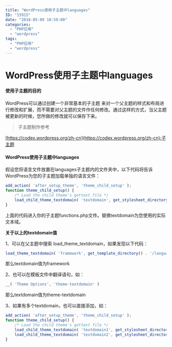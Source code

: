 ```yaml
---
title: "WordPress使用子主题中languages"
ID: "15915"
date: "2018-05-09 10:59:00"
categories: 
  - "PHP应用"
  - "wordpress"
tags: 
  - "PHP应用"
  - "wordpress"
---
```


# WordPress使用子主题中languages

#### 使用子主题的目的

WordPress可以通过创建一个非常基本的子主题 来对一个父主题的样式和布局进行修改和扩展，而不需要对父主题的文件作任何修改。通过这样的方式，当父主题被更新的时候，您所做的修改就可以保存下来。

> 子主题制作参考

[https://codex.wordpress.org/zh-cn](https://codex.wordpress.org/zh-cn):子主题

#### WordPress使用子主题中languages

假设您将语言文件放置在languages子主题内的文件夹中，以下代码将告诉WordPress为您的子主题加载单独的语言文件：

``` js 
add_action( 'after_setup_theme', 'theme_child_setup' );
function theme_child_setup() {
    /* Load the child theme's gettext file */
    load_child_theme_textdomain( 'textdomain', get_stylesheet_directory() . '/languages' );
}
```

上面的代码进入你的子主题functions.php文件。替换textdomain为您使用的实际文本域。

**关于以上的textdomain值**

1、可以在父主题中搜索 load\_theme\_textdomain，如果发现以下代码：

``` js 
load_theme_textdomain( 'framework', get_template_directory() . '/languages' );
```

那么textdomain值为framework

2、也可以在模板文件中翻译语句，如：

``` js 
__( 'Theme Options', 'theme-textdomain' )
```

那么textdomain值为theme-textdomain

3、如果有多个textdomain，也可以直接添加，如：

``` js 
add_action( 'after_setup_theme', 'theme_child_setup' );
function theme_child_setup() {
    /* Load the child theme's gettext file */
    load_child_theme_textdomain( 'textdomain1', get_stylesheet_directory() . '/languages' );
    load_child_theme_textdomain( 'textdomain2', get_stylesheet_directory() . '/languages' );
}
```
